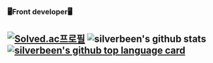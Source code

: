 ###  🖥Front developer🖥


[![Solved.ac프로필](http://silverbeen.wtf/api/v2/generate_badge?boj={handle})](https://solved.ac/{handle})
![silverbeen's github stats](https://github-readme-stats.vercel.app/api?username=silverbeen&show_icons=true)
[![silverbeen's github top language card](https://github-readme-stats.vercel.app/api/top-langs/?username=silverbeen&layout=compact&theme=gradient)](https://github.com/silverbeen)
-----
